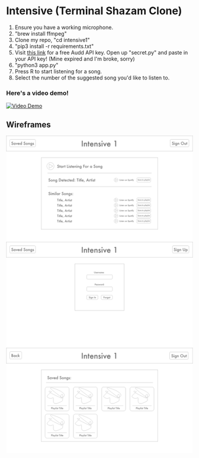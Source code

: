 # Intensive (Terminal Shazam Clone)
1. Ensure you have a working microphone.
2. "brew install ffmpeg"
3. Clone my repo, "cd intensive1"
4. "pip3 install -r requirements.txt"
5. Visit [this link](https://t.me/auddbot?start=api "https://t.me/auddbot?start=api") for a free Audd API key. Open up "secret.py" and paste in your API key! (Mine expired and I'm broke, sorry)
6. "python3 app.py"
7. Press R to start listening for a song.
8. Select the number of the suggested song you'd like to listen to.

### Here's a video demo!
[![Video Demo](https://i.imgur.com/ZYLd9ib.png)](https://www.youtube.com/watch?v=OGoRij7K_YE)

## Wireframes
![Main Page](main_page.png?raw=true "Main Page")
![Sign In](Sign_In.png?raw=true "Sign In")
![Show Playlists](Show_Playlists.png?raw=true "Show Playlists")
